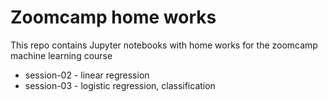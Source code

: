 # Zoomcamp home works
This repo contains Jupyter notebooks with home works for the zoomcamp machine learning course

- session-02 - linear regression
- session-03 - logistic regression, classification